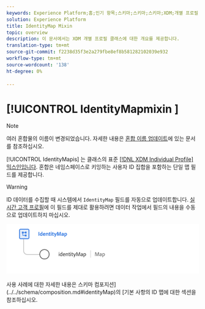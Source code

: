 ```yaml
---
keywords: Experience Platform;홈;인기 항목;스키마;스키마;스키마;XDM;개별 프로필;필드;스키마;ID맵;ID 맵;스키마 디자인;맵;결합 스키마;공용 스키마;Identity Map;Map;Union schema
solution: Experience Platform
title: IdentityMap Mixin
topic: overview
description: 이 문서에서는 XDM 개별 프로필 클래스에 대한 개요를 제공합니다.
translation-type: tm+mt
source-git-commit: f2238d35f3e2a279fbe8ef8b581282102039e932
workflow-type: tm+mt
source-wordcount: '138'
ht-degree: 0%

---
```



# [!UICONTROL IdentityMapmixin ] 

>[!NOTE]
>
>여러 혼합물의 이름이 변경되었습니다. 자세한 내용은 [혼합 이름 업데이트](../name-updates.md)에 있는 문서를 참조하십시오.

[!UICONTROL IdentityMapis] 는 클래스의 표준  [[!DNL XDM Individual Profile] 믹스인입니다](../../classes/individual-profile.md). 혼합은 네임스페이스로 키잉하는 사용자 ID 집합을 포함하는 단일 맵 필드를 제공합니다.

>[!WARNING]
>
>ID 데이터를 수집할 때 시스템에서 `IdentityMap` 필드를 자동으로 업데이트합니다. [실시간 고객 프로필](../../../profile/home.md)에 이 필드를 제대로 활용하려면 데이터 작업에서 필드의 내용을 수동으로 업데이트하지 마십시오.

<img src="../../images/mixins/identitymap.png" width="600" /><br />

사용 사례에 대한 자세한 내용은 스키마 컴포지션](../../schema/composition.md#identityMap)의 [기본 사항의 ID 맵에 대한 섹션을 참조하십시오.